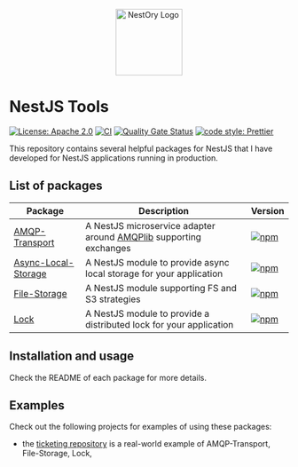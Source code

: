 <p align="center">
  <a href="https://github.com/getlarge/nestjs-tools/" target="blank"><img src="https://ipfs.io/ipfs/QmQ6CMaraTMrv8byJfY64mDM6o7citx1pgEobMKWEJaSCB?filename=ory-nestjs-min.png" width="120" alt="NestOry Logo" /></a>
</p>

# NestJS Tools

[![License: Apache 2.0](https://img.shields.io/badge/License-Apache-yellow.svg)](https://opensource.org/license/apache-2-0)
[![CI](https://github.com/getlarge/nestjs-tools/actions/workflows/node.yml/badge.svg)](https://github.com/getlarge/nestjs-tools/actions/workflows/node.yml)
[![Quality Gate Status](https://sonarcloud.io/api/project_badges/measure?project=getlarge_nestjs-tools&metric=alert_status)](https://sonarcloud.io/summary/new_code?id=getlarge_nestjs-tools)
[![code style: Prettier](https://img.shields.io/badge/code_style-prettier-ff69b4.svg?style=flat-square)](https://github.com/prettier/prettier)

This repository contains several helpful packages for NestJS that I have developed for NestJS applications running in production.

## List of packages

| Package                                                         | Description                                                                                               | Version                                                                                                                                                            |
| --------------------------------------------------------------- | --------------------------------------------------------------------------------------------------------- | ------------------------------------------------------------------------------------------------------------------------------------------------------------------ |
| [AMQP-Transport](./packages/amqp-transport/README.md)           | A NestJS microservice adapter around [AMQPlib](https://amqp-node.github.io/amqplib/) supporting exchanges | [![npm](https://img.shields.io/npm/v/@getlarge/nestjs-tools-amqp-transport.svg?style=flat)](https://npmjs.org/package/@getlarge/nestjs-tools-amqp-transport)       |
| [Async-Local-Storage](./packages/async-local-storage/README.md) | A NestJS module to provide async local storage for your application                                       | [![npm](https://img.shields.io/npm/v/@getlarge/nestjs-tools-async-local-storage?style=flat)](https://npmjs.org/package/@getlarge/nestjs-tools-async-local-storage) |
| [File-Storage](./packages/file-storage/README.md)               | A NestJS module supporting FS and S3 strategies                                                           | [![npm](https://img.shields.io/npm/v/@getlarge/nestjs-tools-file-storage?style=flat)](https://npmjs.org/package/@getlarge/nestjs-tools-file-storage)               |
| [Lock](./packages/lock/README.md)                               | A NestJS module to provide a distributed lock for your application                                        | [![npm](https://img.shields.io/npm/v/@getlarge/nestjs-tools-lock?style=flat)](https://npmjs.org/package/@getlarge/nestjs-tools-lock)                               |

## Installation and usage

Check the README of each package for more details.

## Examples

Check out the following projects for examples of using these packages:

- the [ticketing repository](https://github.com/getlarge/ticketing) is a real-world example of AMQP-Transport, File-Storage, Lock,
